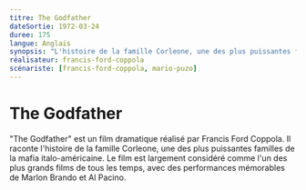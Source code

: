 ```yaml
---
titre: The Godfather
dateSortie: 1972-03-24
duree: 175
langue: Anglais
synopsis: "L'histoire de la famille Corleone, une des plus puissantes familles de la mafia italo-américaine, dirigée par le patriarche Vito Corleone."
réalisateur: francis-ford-coppola
scénariste: [francis-ford-coppola, mario-puzo]
---
```


# The Godfather

"The Godfather" est un film dramatique réalisé par Francis Ford Coppola. Il raconte l'histoire de la famille Corleone, une des plus puissantes familles de la mafia italo-américaine. Le film est largement considéré comme l'un des plus grands films de tous les temps, avec des performances mémorables de Marlon Brando et Al Pacino.
